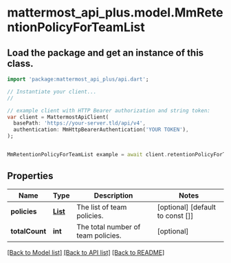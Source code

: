 # mattermost_api_plus.model.MmRetentionPolicyForTeamList

## Load the package and get an instance of this class.
```dart
import 'package:mattermost_api_plus/api.dart';

// Instantiate your client...
//

// example client with HTTP Bearer authorization and string token:
var client = MattermostApiClient(
  basePath: 'https://your-server.tld/api/v4',
  authentication: MmHttpBearerAuthentication('YOUR TOKEN'),
);


MmRetentionPolicyForTeamList example = await client.retentionPolicyForTeamList.FUNCTION_THAT_RETURNS_THIS_CLASS();

```

## Properties
Name | Type | Description | Notes
------------ | ------------- | ------------- | -------------
**policies** | [**List<MmDataRetentionPolicyForTeam>**](MmDataRetentionPolicyForTeam.md) | The list of team policies. | [optional] [default to const []]
**totalCount** | **int** | The total number of team policies. | [optional] 

[[Back to Model list]](../GENERATED_README.md#documentation-for-models) [[Back to API list]](../GENERATED_README.md#documentation-for-api-endpoints) [[Back to README]](../GENERATED_README.md)


